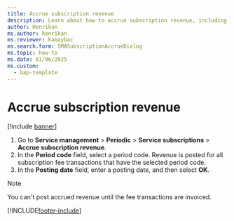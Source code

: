 ```yaml
---
title: Accrue subscription revenue  
description: Learn about how to accrue subscription revenue, including a step-by-step process for accruing subscription revenues and toggling the posting date field.
author: Henrikan
ms.author: henrikan
ms.reviewer: kamaybac
ms.search.form: SMASubscriptionAccrueDialog
ms.topic: how-to
ms.date: 01/06/2025
ms.custom: 
  - bap-template
---
```


# Accrue subscription revenue

[!include [banner](../includes/banner.md)]

1. Go to **Service management** \> **Periodic** \> **Service subscriptions** \> **Accrue subscription revenue**.
1. In the **Period code** field, select a period code. Revenue is posted for all subscription fee transactions that have the selected period code.
1. In the **Posting date** field, enter a posting date, and then select **OK**.

> [!NOTE]
> You can't post accrued revenue until the fee transactions are invoiced.

[!INCLUDE[footer-include](../../includes/footer-banner.md)]
